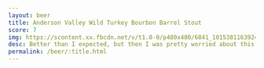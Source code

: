 ```yaml
---
layout: beer
title: Anderson Valley Wild Turkey Bourbon Barrel Stout
score: 7
img: https://scontent.xx.fbcdn.net/v/t1.0-0/p480x480/6841_10153811639248745_4589085530063719353_n.jpg?oh=984f5f8da9c79858e4297cc24db6add9&oe=58730007
desc: Better than I expected, but then I was pretty worried about this one
permalink: /beer/:title.html
---
```

